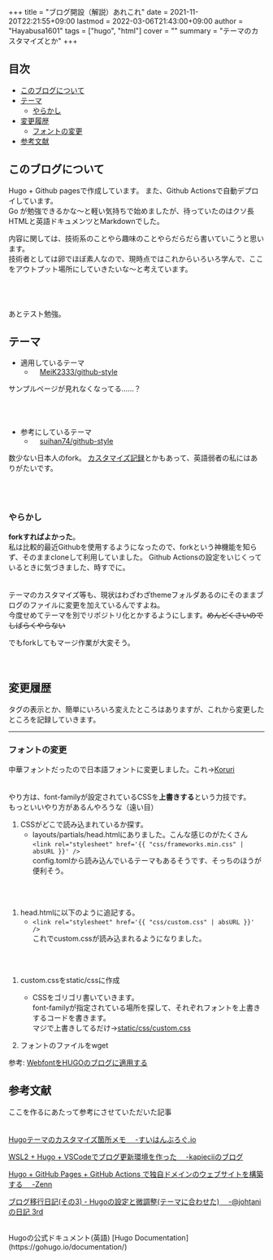 +++
title = "ブログ開設（解説）あれこれ"
date = 2021-11-20T22:21:55+09:00
lastmod = 2022-03-06T21:43:00+09:00
author = "Hayabusa1601"
tags = ["hugo", "html"]
cover = ""
summary = "テーマのカスタマイズとか"
+++

## 目次 <!-- omit in toc -->
- [このブログについて](#このブログについて)
- [テーマ](#テーマ)
  - [やらかし](#やらかし)
- [変更履歴](#変更履歴)
  - [フォントの変更](#フォントの変更)
- [参考文献](#参考文献)


## このブログについて

Hugo + Github pagesで作成しています。 また、Github Actionsで自動デプロイしています。  
Go が勉強できるかな～と軽い気持ちで始めましたが、待っていたのはクソ長HTMLと英語ドキュメンツとMarkdownでした。
  
内容に関しては、技術系のことやら趣味のことやらだらだら書いていこうと思います。  
技術者としては卵でほぼ素人なので、現時点ではこれからいろいろ学んで、ここをアウトプット場所にしていきたいな～と考えています。  
<br />  
<br />  
あとテスト勉強。

## テーマ

-  適用しているテーマ 
   -  &emsp;[MeiK2333/github-style](https://github.com/MeiK2333/github-style)  

サンプルページが見れなくなってる……？  
<br />  
<br />  

-  参考にしているテーマ 
   -  &emsp;[suihan74/github-style](https://github.com/suihan74/github-style)  

数少ない日本人のfork。
[カスタマイズ記録](https://suihan74.github.io/posts/2019/12_26_00_theme_customize/)とかもあって、英語弱者の私にはありがたいです。  
<br />  
<br />  

### やらかし  
**forkすればよかった**。  
私は比較的最近Githubを使用するようになったので、forkという神機能を知らず、そのままcloneして利用していました。
Github Actionsの設定をいじくっているときに気づきました、時すでに。  
<br />  
テーマのカスタマイズ等も、現状はわざわざthemeフォルダあるのにそのままブログのファイルに変更を加えているんですよね。  
今度せめてテーマを別でリポジトリ化とかするようにします。~~めんどくさいのでしばらくやらない~~
<br />  

でもforkしてもマージ作業が大変そう。
<br />  
<br />  

## 変更履歴
タグの表示とか、簡単にいろいろ変えたところはありますが、これから変更したところを記録していきます。
  
  ---
### フォントの変更
中華フォントだったので日本語フォントに変更しました。これ→[Koruri](https://koruri.github.io)  
<br />  
やり方は、font-familyが設定されているCSSを**上書きする**という力技です。  
もっといいやり方があるんやろうな（遠い目）
<br />  

1.  CSSがどこで読み込まれているか探す。  
    -  layouts/partials/head.htmlにありました。こんな感じのがたくさん  
    `<link rel="stylesheet" href='{{ "css/frameworks.min.css" | absURL }}' />`  
    config.tomlから読み込んでいるテーマもあるそうです、そっちのほうが便利そう。   
<br />   
<br />   

1.  head.htmlに以下のように追記する。  
    -  `<link rel="stylesheet" href='{{ "css/custom.css" | absURL }}' />`  
    これでcustom.cssが読み込まれるようになりました。  
<br />  
<br />  

1.  custom.cssをstatic/cssに作成  
      -  CSSをゴリゴリ書いていきます。  
    font-familyが指定されている場所を探して、それぞれフォントを上書きするコードを書きます。  
    マジで上書きしてるだけ→[static/css/custom.css](https://github.com/Hayabusa1601/hugo-blog/tree/main/static/css/custom.css) 

1.  フォントのファイルをwget


参考:  [WebfontをHUGOのブログに適用する](https://kasu-kasu.ga/post/enable-web-font/)

  



## 参考文献 
ここを作るにあたって参考にさせていただいた記事   
<br />  
[Hugoテーマのカスタマイズ箇所メモ &emsp;-すいはんぶろぐ.io](https://suihan74.github.io/posts/2019/12_26_00_theme_customize/)  

[WSL2 + Hugo + VSCodeでブログ更新環境を作った &emsp;-kapieciiのブログ](https://blog.kapiecii.com/posts/2020/04/20/wsl2-hugo-vscode/)  

[Hugo + GitHub Pages + GitHub Actions で独自ドメインのウェブサイトを構築する &emsp;-Zenn](https://zenn.dev/nikaera/articles/hugo-github-actions-for-github-pages)  

[ブログ移行日記(その3) - Hugoの設定と微調整(テーマに合わせた) &emsp;-@johtaniの日記 3rd](https://blog.johtani.info/blog/2020/01/24/setting-hugo/)  

<br />  
Hugoの公式ドキュメント(英語)  
[Hugo Documentation](https://gohugo.io/documentation/)  
